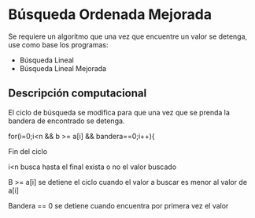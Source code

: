 # Búsqueda Ordenada Mejorada
Se requiere un algoritmo que una vez que encuentre un valor se detenga, use como base los programas:
- Búsqueda Lineal
- Búsqueda Lineal Mejorada

## Descripción computacional
El ciclo de búsqueda se modifica para que una vez que se prenda la bandera de encontrado se detenga.

for(i=0;i<n && b >= a[i] && bandera==0;i++){

Fin del ciclo

i<n busca hasta el final exista o no el valor buscado

B >= a[i] se detiene el ciclo cuando el valor a buscar es menor al valor de a[i]

Bandera == 0 se detiene cuando encuentra por primera vez el valor
